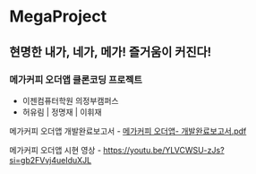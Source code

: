# MegaProject
 ## 현명한 내가, 네가, 메가! 즐거움이 커진다!
 ### 메가커피 오더앱 클론코딩 프로젝트

- 이젠컴퓨터학원 의정부캠퍼스
- 허유림 | 정명재 | 이휘재



메가커피 오더앱 개발완료보고서 - [메가커피 오더앱- 개발완료보고서.pdf](https://github.com/yurimheo/MegaProject/files/13807721/-.pdf)


메가커피 오더앱 시현 영상 - https://youtu.be/YLVCWSU-zJs?si=gb2FVvj4ueIduXJL

